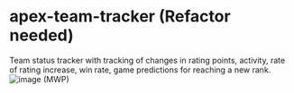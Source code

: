 # apex-team-tracker (Refactor needed)

Team status tracker with tracking of changes in rating points, activity, rate of rating increase, win rate, game predictions for reaching a new rank.
![image](https://user-images.githubusercontent.com/44874495/187018660-4e7aeba1-d357-4f4a-999b-9c5a726e6337.png)
(MWP)
